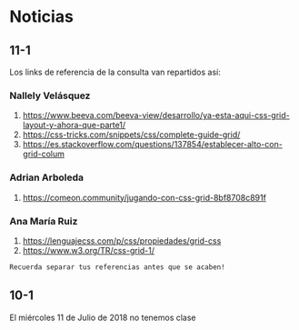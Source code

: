# Noticias


## 11-1

Los links de referencia de la consulta van repartidos así:

### Nallely Velásquez

1. https://www.beeva.com/beeva-view/desarrollo/ya-esta-aqui-css-grid-layout-y-ahora-que-parte1/
2. https://css-tricks.com/snippets/css/complete-guide-grid/
3. https://es.stackoverflow.com/questions/137854/establecer-alto-con-grid-colum

### Adrian Arboleda

1. https://comeon.community/jugando-con-css-grid-8bf8708c891f

### Ana María Ruiz

1. https://lenguajecss.com/p/css/propiedades/grid-css
2. https://www.w3.org/TR/css-grid-1/


```markdown
Recuerda separar tus referencias antes que se acaben!
```

## 10-1

El miércoles 11 de Julio de 2018 no tenemos clase